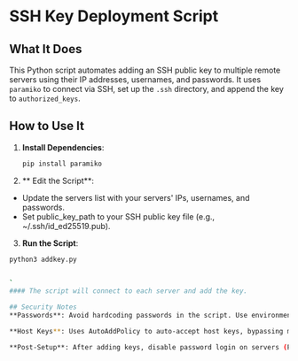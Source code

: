 # SSH Key Deployment Script

## What It Does
This Python script automates adding an SSH public key to multiple remote servers using their IP addresses, usernames, and passwords. It uses `paramiko` to connect via SSH, set up the `.ssh` directory, and append the key to `authorized_keys`.

## How to Use It
1. **Install Dependencies**:
   ```bash
   pip install paramiko
2. ** Edit the Script**:
- Update the servers list with your servers' IPs, usernames, and passwords.
- Set public_key_path to your SSH public key file (e.g., ~/.ssh/id_ed25519.pub).

3. **Run the Script**:
```bash
python3 addkey.py


`
#### The script will connect to each server and add the key.

## Security Notes
**Passwords**: Avoid hardcoding passwords in the script. Use environment variables or a secrets manager instead.

**Host Keys**: Uses AutoAddPolicy to auto-accept host keys, bypassing manual verification. For stricter security, pre-populate known_hosts and remove this policy.

**Post-Setup**: After adding keys, disable password login on servers (PasswordAuthentication no in /etc/ssh/sshd_config) and restart SSH.

